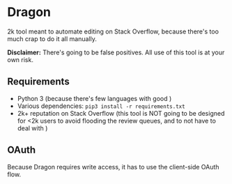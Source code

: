 # Dragon

2k tool meant to automate editing on Stack Overflow, because there's too much crap to do it all manually.

**Disclaimer:** There's going to be false positives. All use of this tool is at your own risk.

## Requirements
* Python 3 (because there's few languages with good )
* Various dependencies: `pip3 install -r requirements.txt`
* 2k+ reputation on Stack Overflow (this tool is NOT going to be designed for &lt;2k users to avoid flooding the review queues, and to not have to deal with )

## OAuth

Because Dragon requires write access, it has to use the client-side OAuth flow. 

